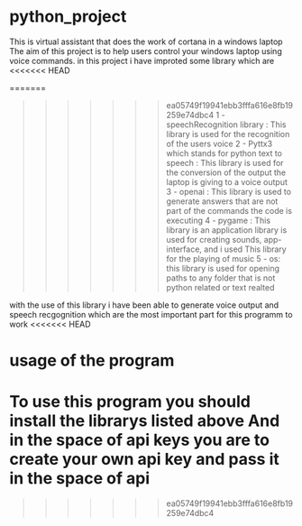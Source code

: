 # python_project
This is virtual assistant that does the work of cortana in a windows laptop
The aim of this project is to help users control your windows laptop using voice commands.
in this project i have improted some library which are
<<<<<<< HEAD

=======
>>>>>>> ea05749f19941ebb3fffa616e8fb19259e74dbc4
1 - speechRecognition library : This library is used for the recognition of the users voice
2 - Pyttx3 which stands for python text to speech : This library is used for the conversion of the output the laptop is giving to a voice output
3 - openai : This library is used to generate answers that are not part of the commands the code is executing
4 - pygame : This library is an application library is used for creating sounds, app-interface, and i used This library for the playing of music
5 - os: this library is used for opening paths to any folder that is not python related or text realted

with the use of this library i have been able to generate voice output and speech recgognition which are the most important part for this programm to work
<<<<<<< HEAD

# usage of the program
To use this program you should install the librarys listed above
And in the space of api keys you are to create your own api key and pass it in the space of api
=======
>>>>>>> ea05749f19941ebb3fffa616e8fb19259e74dbc4
